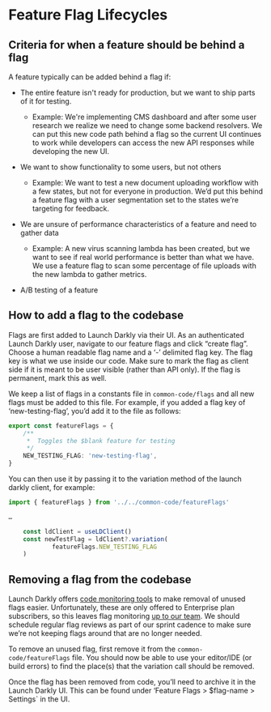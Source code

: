 # Feature Flag Lifecycles

## Criteria for when a feature should be behind a flag

A feature typically can be added behind a flag if:

-   The entire feature isn't ready for production, but we want to ship parts of it for testing.

    -   Example: We're implementing CMS dashboard and after some user research we realize we need to change some backend resolvers. We can put this new code path behind a flag so the current UI continues to work while developers can access the new API responses while developing the new UI.

-   We want to show functionality to some users, but not others

    -   Example: We want to test a new document uploading workflow with a few states, but not for everyone in production. We’d put this behind a feature flag with a user segmentation set to the states we’re targeting for feedback.

-   We are unsure of performance characteristics of a feature and need to gather data

    -   Example: A new virus scanning lambda has been created, but we want to see if real world performance is better than what we have. We use a feature flag to scan some percentage of file uploads with the new lambda to gather metrics.

-   A/B testing of a feature

## How to add a flag to the codebase

Flags are first added to Launch Darkly via their UI. As an authenticated Launch Darkly user, navigate to our feature flags and click “create flag”. Choose a human readable flag name and a ‘-’ delimited flag key. The flag key is what we use inside our code. Make sure to mark the flag as client side if it is meant to be user visible (rather than API only). If the flag is permanent, mark this as well.

We keep a list of flags in a constants file in `common-code/flags` and all new flags must be added to this file. For example, if you added a flag key of ‘new-testing-flag’, you’d add it to the file as follows:

```typescript
export const featureFlags = {
    /**
     *  Toggles the $blank feature for testing
     */
    NEW_TESTING_FLAG: 'new-testing-flag',
}
```

You can then use it by passing it to the variation method of the launch darkly client, for example:

```typescript
import { featureFlags } from '../../common-code/featureFlags'

…

    const ldClient = useLDClient()
    const newTestFlag = ldClient?.variation(
            featureFlags.NEW_TESTING_FLAG
    )
```

## Removing a flag from the codebase

Launch Darkly offers [code monitoring tools](https://docs.launchdarkly.com/home/code/code-references) to make removal of unused flags easier. Unfortunately, these are only offered to Enterprise plan subscribers, so this leaves flag monitoring [up to our team](https://docs.launchdarkly.com/guides/best-practices/technical-debt). We should schedule regular flag reviews as part of our sprint cadence to make sure we’re not keeping flags around that are no longer needed.

To remove an unused flag, first remove it from the `common-code/featureFlags` file. You should now be able to use your editor/IDE (or build errors) to find the place(s) that the variation call should be removed.

Once the flag has been removed from code, you’ll need to archive it in the Launch Darkly UI. This can be found under ‘Feature Flags > $flag-name > Settings` in the UI.
